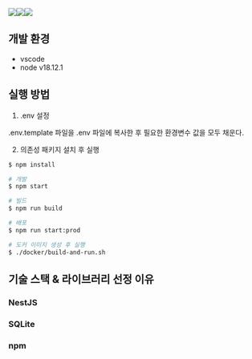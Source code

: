 <img src="https://img.shields.io/badge/NestJS-E0234E?style=flat-square&logo=nestjs"><img src="https://img.shields.io/badge/SQLite-003B57?style=flat-square&logo=sqlite"><img src="https://img.shields.io/badge/npm-CB3837?style=flat-square&logo=npm">

## 개발 환경 

- vscode
- node v18.12.1

## 실행 방법

1. .env 설정

.env.template 파일을 .env 파일에 복사한 후 필요한 환경변수 값을 모두 채운다.

2. 의존성 패키지 설치 후 실행

```bash
$ npm install

# 개발
$ npm start

# 빌드
$ npm run build

# 배포
$ npm run start:prod

# 도커 이미지 생성 후 실행
$ ./docker/build-and-run.sh
```

## 기술 스택 & 라이브러리 선정 이유

### NestJS

### SQLite

### npm